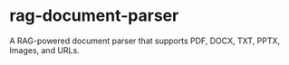 # rag-document-parser
A RAG-powered document parser that supports PDF, DOCX, TXT, PPTX, Images, and URLs.
